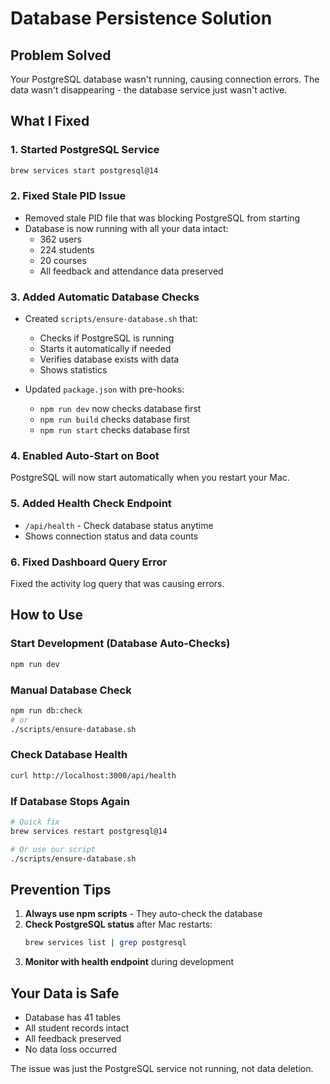 # Database Persistence Solution

## Problem Solved
Your PostgreSQL database wasn't running, causing connection errors. The data wasn't disappearing - the database service just wasn't active.

## What I Fixed

### 1. Started PostgreSQL Service
```bash
brew services start postgresql@14
```

### 2. Fixed Stale PID Issue
- Removed stale PID file that was blocking PostgreSQL from starting
- Database is now running with all your data intact:
  - 362 users
  - 224 students  
  - 20 courses
  - All feedback and attendance data preserved

### 3. Added Automatic Database Checks
- Created `scripts/ensure-database.sh` that:
  - Checks if PostgreSQL is running
  - Starts it automatically if needed
  - Verifies database exists with data
  - Shows statistics

- Updated `package.json` with pre-hooks:
  - `npm run dev` now checks database first
  - `npm run build` checks database first
  - `npm run start` checks database first

### 4. Enabled Auto-Start on Boot
PostgreSQL will now start automatically when you restart your Mac.

### 5. Added Health Check Endpoint
- `/api/health` - Check database status anytime
- Shows connection status and data counts

### 6. Fixed Dashboard Query Error
Fixed the activity log query that was causing errors.

## How to Use

### Start Development (Database Auto-Checks)
```bash
npm run dev
```

### Manual Database Check
```bash
npm run db:check
# or
./scripts/ensure-database.sh
```

### Check Database Health
```bash
curl http://localhost:3000/api/health
```

### If Database Stops Again
```bash
# Quick fix
brew services restart postgresql@14

# Or use our script
./scripts/ensure-database.sh
```

## Prevention Tips

1. **Always use npm scripts** - They auto-check the database
2. **Check PostgreSQL status** after Mac restarts:
   ```bash
   brew services list | grep postgresql
   ```
3. **Monitor with health endpoint** during development

## Your Data is Safe
- Database has 41 tables
- All student records intact
- All feedback preserved
- No data loss occurred

The issue was just the PostgreSQL service not running, not data deletion.